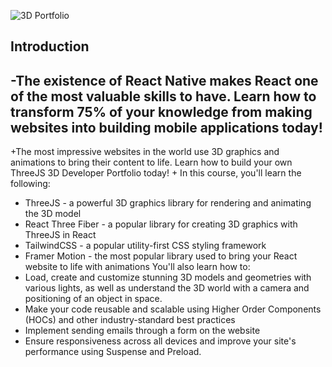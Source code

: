 ![3D Portfolio](https://i.ibb.co/9ykhLtM/Thumbnail.png)

## Introduction
-The existence of React Native makes React one of the most valuable skills to have. Learn how to transform 75% of your knowledge from making websites into building mobile applications today!
-
+The most impressive websites in the world use 3D graphics and animations to bring their content to life. Learn how to build your own ThreeJS 3D Developer Portfolio today! 
+
In this course, you'll learn the following:
- ThreeJS - a powerful 3D graphics library for rendering and animating the 3D model
- React Three Fiber - a popular library for creating 3D graphics with ThreeJS in React
- TailwindCSS - a popular utility-first CSS styling framework
- Framer Motion - the most popular library used to bring your React website to life with animations
You'll also learn how to:
- Load, create and customize stunning 3D models and geometries with various lights, as well as understand the 3D world with a camera and positioning of an object in space.
- Make your code reusable and scalable using Higher Order Components (HOCs) and other industry-standard best practices
- Implement sending emails through a form on the website
- Ensure responsiveness across all devices and improve your site's performance using Suspense and Preload.
